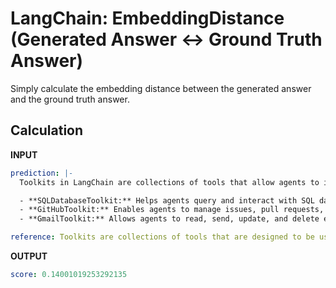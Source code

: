 # LangChain: EmbeddingDistance (Generated Answer <-> Ground Truth Answer)

Simply calculate the embedding distance between the generated answer and the ground truth answer.

## Calculation

**INPUT**

```yaml
prediction: |-
  Toolkits in LangChain are collections of tools that allow agents to interact with various services or data. Examples include:

  - **SQLDatabaseToolkit:** Helps agents query and interact with SQL databases [0].
  - **GitHubToolkit:** Enables agents to manage issues, pull requests, and comments on GitHub [1][2].
  - **GmailToolkit:** Allows agents to read, send, update, and delete emails in Gmail [3][2].

reference: Toolkits are collections of tools that are designed to be used together for specific tasks and have convenience loading methods.
```

**OUTPUT**

```yaml
score: 0.14001019253292135
```
